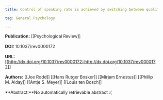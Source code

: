```yaml
---
title: Control of speaking rate is achieved by switching between qualitatively distinct cognitive “gaits”&#58; Evidence from simulation.

tag: General Psychology

---
```


**Publication:** [[Psychological Review]]<br><br>**DOI:** 10.1037/rev0000172                                               
<br>**URL:**[[http://dx.doi.org/10.1037/rev0000172::http://dx.doi.org/10.1037/rev0000172]]<br><br>**Authors:** [[Joe Rodd]] [[Hans Rutger Bosker]] [[Mirjam Ernestus]] [[Phillip M. Alday]] [[Antje S. Meyer]] [[Louis ten Bosch]] <br><br>**Abstract:**No automatically retrievable abstract :(

